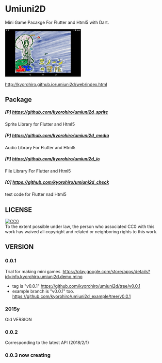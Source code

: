 # Umiuni2D

Mini Game Pacakge For Flutter and Html5 with Dart.


![](wonder_minon_AB01.png)

http://kyorohiro.github.io/umiuni2d/web/index.html


## Package

##### [P] https://github.com/kyorohiro/umiuni2d_sprite
Sprite Library for Flutter and Html5

##### [P] https://github.com/kyorohiro/umiuni2d_media
Audio Library For Flutter and Html5

##### [P] https://github.com/kyorohiro/umiuni2d_io
File Library For Flutter and Html5

##### [C] https://github.com/kyorohiro/umiuni2d_check
test code for Flutter nad Html5


## LICENSE

<p xmlns:dct="http://purl.org/dc/terms/">
  <a rel="license"
     href="http://creativecommons.org/publicdomain/zero/1.0/">
    <img src="http://i.creativecommons.org/p/zero/1.0/88x31.png" style="border-style: none;" alt="CC0" />
  </a>
  <br />
  To the extent possible under law,
  <span rel="dct:publisher" resource="[_:publisher]">the person who associated CC0</span>
  with this work has waived all copyright and related or neighboring
  rights to this work.
</p>


## VERSION
### 0.0.1
Trial for making mini games.
https://play.google.com/store/apps/details?id=info.kyorohiro.umiuni2d.demo.mino

* tag is "v0.0.1" https://github.com/kyorohiro/umiuni2d/tree/v0.0.1
* example branch is "v0.0.1" too.
https://github.com/kyorohiro/umiuni2d_example/tree/v0.0.1

### 2015y
Old VERSION

### 0.0.2
Corresponding to the latest API (2018/2/1)

### 0.0.3 now creating
